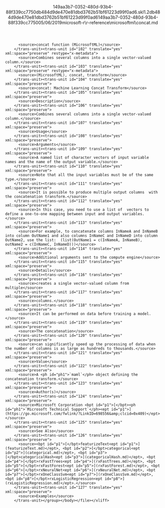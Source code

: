 <?xml version="1.0"?><xliff version="1.2" xmlns="urn:oasis:names:tc:xliff:document:1.2" xmlns:xsi="http://www.w3.org/2001/XMLSchema-instance" xsi:schemaLocation="urn:oasis:names:tc:xliff:document:1.2 xliff-core-1.2-transitional.xsd"><file datatype="xml" original="concat.md" source-language="en-US" target-language="en-US"><header><tool tool-id="mdxliff" tool-name="mdxliff" tool-version="1.0-1931010" tool-company="Microsoft" /><xliffext:skl_file_name xmlns:xliffext="urn:microsoft:content:schema:xliffextensions">149aa3b7-0352-480d-93b4-88f339cc7750db484d9de470e81dbd3762b51bf61223d99f0ad6.skl</xliffext:skl_file_name><xliffext:version xmlns:xliffext="urn:microsoft:content:schema:xliffextensions">1.2</xliffext:version><xliffext:ms.openlocfilehash xmlns:xliffext="urn:microsoft:content:schema:xliffextensions">db484d9de470e81dbd3762b51bf61223d99f0ad6</xliffext:ms.openlocfilehash><xliffext:ms.sourcegitcommit xmlns:xliffext="urn:microsoft:content:schema:xliffextensions">149aa3b7-0352-480d-93b4-88f339cc7750</xliffext:ms.sourcegitcommit><xliffext:ms.lasthandoff xmlns:xliffext="urn:microsoft:content:schema:xliffextensions">05/06/2019</xliffext:ms.lasthandoff><xliffext:ms.openlocfilepath xmlns:xliffext="urn:microsoft:content:schema:xliffextensions">microsoft-r\r-reference\microsoftml\concat.md</xliffext:ms.openlocfilepath></header><body><group id="content" extype="content"><trans-unit id="101" translate="yes" xml:space="preserve" restype="x-metadata">
          <source>concat function (MicrosoftML)</source>
        </trans-unit><trans-unit id="102" translate="yes" xml:space="preserve" restype="x-metadata">
          <source>Combines several columns into a single vector-valued column.</source>
        </trans-unit><trans-unit id="103" translate="yes" xml:space="preserve" restype="x-metadata">
          <source>(MicrosoftML), concat, transform</source>
        </trans-unit><trans-unit id="104" translate="yes" xml:space="preserve">
          <source>concat: Machine Learning Concat Transform</source>
        </trans-unit><trans-unit id="105" translate="yes" xml:space="preserve">
          <source>Description</source>
        </trans-unit><trans-unit id="106" translate="yes" xml:space="preserve">
          <source>Combines several columns into a single vector-valued column.</source>
        </trans-unit><trans-unit id="107" translate="yes" xml:space="preserve">
          <source>Usage</source>
        </trans-unit><trans-unit id="108" translate="yes" xml:space="preserve">
          <source>Arguments</source>
        </trans-unit><trans-unit id="109" translate="yes" xml:space="preserve">
          <source>A named list of character vectors of input variable names and the name of the output variable.</source>
        </trans-unit><trans-unit id="110" translate="yes" xml:space="preserve">
          <source>Note that all the input variables must be of the same type.</source>
        </trans-unit><trans-unit id="111" translate="yes" xml:space="preserve">
          <source>It is possible to produce multiple output columns  with the concatenation transform.</source>
        </trans-unit><trans-unit id="112" translate="yes" xml:space="preserve">
          <source>In this case, you need to use a list of  vectors to define a one-to-one mapping between input and output variables.</source>
        </trans-unit><trans-unit id="113" translate="yes" xml:space="preserve">
          <source>For example, to concatenate columns InNameA and InNameB into column OutName1 and also columns InNameC and InNameD into column OutName2, use the list:  (list(OutName1 = c(InNameA, InNameB), outName2 = c(InNameC, InNameD)))</source>
        </trans-unit><trans-unit id="114" translate="yes" xml:space="preserve">
          <source>Additional arguments sent to the compute engine</source>
        </trans-unit><trans-unit id="115" translate="yes" xml:space="preserve">
          <source>Details</source>
        </trans-unit><trans-unit id="116" translate="yes" xml:space="preserve">
          <source>creates a single vector-valued column from multiple</source>
        </trans-unit><trans-unit id="117" translate="yes" xml:space="preserve">
          <source>columns.</source>
        </trans-unit><trans-unit id="118" translate="yes" xml:space="preserve">
          <source>It can be performed on data before training a model.</source>
        </trans-unit><trans-unit id="119" translate="yes" xml:space="preserve">
          <source>The concatenation</source>
        </trans-unit><trans-unit id="120" translate="yes" xml:space="preserve">
          <source>can significantly speed up the processing of data when the number of columns is as large as hundreds to thousands.</source>
        </trans-unit><trans-unit id="121" translate="yes" xml:space="preserve">
          <source>Value</source>
        </trans-unit><trans-unit id="122" translate="yes" xml:space="preserve">
          <source>A <ph id="ph1">`maml`</ph> object defining the concatenation transform.</source>
        </trans-unit><trans-unit id="123" translate="yes" xml:space="preserve">
          <source>Author(s)</source>
        </trans-unit><trans-unit id="124" translate="yes" xml:space="preserve">
          <source>Microsoft Corporation <bpt id="p1">[</bpt><ph id="ph1">`Microsoft Technical Support`</ph><ept id="p1">](https://go.microsoft.com/fwlink/?LinkID=698556&amp;clcid=0x409)</ept></source>
        </trans-unit><trans-unit id="125" translate="yes" xml:space="preserve">
          <source>See Also</source>
        </trans-unit><trans-unit id="126" translate="yes" xml:space="preserve">
          <source><bpt id="p1">[</bpt>featurizeText<ept id="p1">](featurizeText.md)</ept>, <bpt id="p2">[</bpt>categorical<ept id="p2">](categorical.md)</ept>, <bpt id="p3">[</bpt>categoricalHash<ept id="p3">](categoricalHash.md)</ept>, <bpt id="p4">[</bpt>rxFastTrees<ept id="p4">](rxFastTrees.md)</ept>, <bpt id="p5">[</bpt>rxFastForest<ept id="p5">](rxFastForest.md)</ept>, <bpt id="p6">[</bpt>rxNeuralNet<ept id="p6">](rxNeuralNet.md)</ept>, <bpt id="p7">[</bpt>rxOneClassSvm<ept id="p7">](rxOneClassSvm.md)</ept>, <bpt id="p8">[</bpt>rxLogisticRegression<ept id="p8">](rxLogisticRegression.md)</ept>.</source>
        </trans-unit><trans-unit id="127" translate="yes" xml:space="preserve">
          <source>Examples</source>
        </trans-unit></group></body></file></xliff>